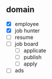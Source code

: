 ## domain
- [x] employee
- [x] job hunter
- [ ] resume
- [ ] job board
    - [ ] applicate
    - [ ] publish
    - [ ] apply
- [ ] ads
